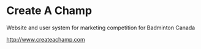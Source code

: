 # Create A Champ
Website and user system for marketing competition for Badminton Canada

http://www.createachamp.com
